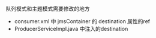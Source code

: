 队列模式和主题模式需要修改的地方
- consumer.xml  中 jmsContainer 的 destination 属性的ref
- ProducerServiceImpl.java 中注入的destination 